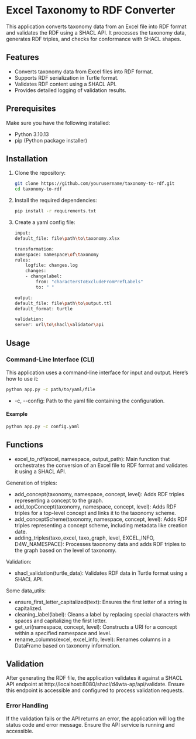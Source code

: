 # Excel Taxonomy to RDF Converter  
  
This application converts taxonomy data from an Excel file into RDF format and validates the RDF using a SHACL API. It processes the taxonomy data, generates RDF triples, and checks for conformance with SHACL shapes.  
  
## Features  
  
- Converts taxonomy data from Excel files into RDF format.  
- Supports RDF serialization in Turtle format.  
- Validates RDF content using a SHACL API.  
- Provides detailed logging of validation results.  
  
## Prerequisites  
  
Make sure you have the following installed:  
  
- Python 3.10.13  
- pip (Python package installer)  
  
## Installation  
  
1. Clone the repository:  
  
    ```bash  
    git clone https://github.com/yourusername/taxonomy-to-rdf.git  
    cd taxonomy-to-rdf  
    ```  
  
2. Install the required dependencies:  
  
    ```bash  
    pip install -r requirements.txt  
    ```  

3. Create a yaml config file: 
    
    ```bash
    input:  
    default_file: file\path\to\taxonomy.xlsx  
    
    transformation:  
    namespace: namespace\of\taxonomy  
    rules:  
        logfile: changes.log  
        changes:  
        - changelabel:  
            from: "charactersToExcludeFromPrefLabels"  
            to: " "  
    
    output:  
    default_file: file\path\to\output.ttl 
    default_format: turtle  
    
    validation:  
    server: url\to\shacl\validator\api 
    ``` 
  
## Usage  
  
### Command-Line Interface (CLI)  
  
This application uses a command-line interface for input and output. Here’s how to use it:  
  
```bash  
python app.py -c path/to/yaml/file  
```
- -c, --config: Path to the yaml file containing the configuration.

#### Example
```bash 
python app.py -c config.yaml  
```

## Functions
- excel_to_rdf(excel, namespace, output_path): Main function that orchestrates the conversion of an Excel file to RDF format and validates it using a SHACL API.

Generation of triples: 
- add_concept(taxonomy, namespace, concept, level): Adds RDF triples representing a concept to the graph.
- add_topConcept(taxonomy, namespace, concept, level): Adds RDF triples for a top-level concept and links it to the taxonomy scheme.
- add_conceptScheme(taxonomy, namespace, concept, level): Adds RDF triples representing a concept scheme, including metadata like creation date.
- adding_triples(taxo_excel, taxo_graph, level, EXCEL_INFO, D4W_NAMESPACE): Processes taxonomy data and adds RDF triples to the graph based on the level of taxonomy.

Validation: 
- shacl_validation(turtle_data): Validates RDF data in Turtle format using a SHACL API.

Some data_utils: 
- ensure_first_letter_capitalized(text): Ensures the first letter of a string is capitalized.
- cleaning_label(label): Cleans a label by replacing special characters with spaces and capitalizing the first letter.
- get_uri(namespace, concept, level): Constructs a URI for a concept within a specified namespace and level.
- rename_columns(excel, excel_info, level): Renames columns in a DataFrame based on taxonomy information.

## Validation
After generating the RDF file, the application validates it against a SHACL API endpoint at http://localhost:8080/shacl/d4wta-ap/api/validate. Ensure this endpoint is accessible and configured to process validation requests.

### Error Handling
If the validation fails or the API returns an error, the application will log the status code and error message. Ensure the API service is running and accessible.